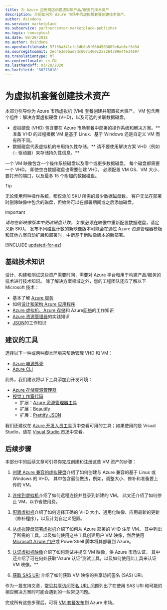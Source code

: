 ```yaml
---
title: 为 Azure 应用商店创建虚拟机产品/服务的技术资产
description: 介绍如何为 Azure 市场中的虚拟机套餐创建技术资产。
author: dsindona
ms.service: marketplace
ms.subservice: partnercenter-marketplace-publisher
ms.topic: conceptual
ms.date: 08/20/2018
ms.author: dsindona
ms.openlocfilehash: 57f56a341cfc3db6a5f0664503809e6ab6cf3d3d
ms.sourcegitcommit: 2ec4b3d0bad7dc0071400c2a2264399e4fe34897
ms.translationtype: MT
ms.contentlocale: zh-CN
ms.lasthandoff: 03/28/2020
ms.locfileid: "80278018"
---
```

# <a name="create-technical-assets-for-a-virtual-machine-offer"></a>为虚拟机套餐创建技术资产

本部分引导你为 Azure 市场虚拟机 (VM) 套餐创建并配置技术资产。  VM 包含两个组件：解决方案虚拟硬盘 (VHD)，以及可选的关联数据磁盘。  

- 虚拟硬盘 (VHD) 包含要在 Azure 市场套餐中部署的操作系统和解决方案。** 准备 VHD 的过程根据 VM 是基于 Linux、基于 Windows 还是自定义 VM 而有所不同。
- 数据磁盘代表虚拟机的专用持久性存储。** 请不要使用解决方案 VHD（例如 `C:` 驱动器）来存储持久性信息。**

一个 VM 映像包含一个操作系统磁盘以及零个或更多数据磁盘。 每个磁盘都需要一个 VHD。 即使空白数据磁盘也需要创建 VHD。
必须配置 VM OS、VM 大小、要打开的端口，以及最多 15 个附加的数据磁盘。

> [!TIP] 
> 无论使用何种操作系统，都仅添加 SKU 所需的最少数据磁盘数。 客户无法在部署时删除映像中包含的磁盘，但始终可以在部署期间或之后添加磁盘。 

> [!IMPORTANT]
> *请勿在新映像版本中更改磁盘计数。* 如果必须在映像中重新配置数据磁盘，请定义新 SKU。 发布不同磁盘计数的新映像版本可能会在通过 Azure 资源管理器模板和其他方案自动扩展和部署时，中断基于新映像版本的新部署。

[!INCLUDE [updated-for-az](../../../../includes/updated-for-az.md)]

## <a name="fundamental-technical-knowledge"></a>基础技术知识

设计、构建和测试这些资产需要时间，需要对 Azure 平台和用于构建产品/服务的技术进行技术知识。 除了解决方案领域之外，您的工程团队还应了解以下 Microsoft 技术： 
-   基本了解 [Azure 服务](https://azure.microsoft.com/services/) 
-   如何[设计和架构 Azure 应用程序](https://azure.microsoft.com/solutions/architecture/)
-   [Azure 虚拟机](https://azure.microsoft.com/services/virtual-machines/)[、Azure 存储](https://azure.microsoft.com/services/?filter=storage)和 Azure[网络](https://azure.microsoft.com/services/?filter=networking)的工作知识
-   [Azure 资源管理器](https://azure.microsoft.com/features/resource-manager/)的实践知识
-   [JSON](https://www.json.org/)的工作知识


## <a name="suggested-tools"></a>建议的工具 

选择以下一种或两种脚本环境来帮助管理 VHD 和 VM：
-   [Azure 电源外壳](https://docs.microsoft.com/powershell/azure/overview)
-   [Azure CLI](https://docs.microsoft.com/cli/azure)

此外，我们建议将以下工具添加到开发环境： 

-   [Azure 存储资源管理器](https://docs.microsoft.com/azure/vs-azure-tools-storage-manage-with-storage-explorer)
-   [视觉工作室代码](https://code.visualstudio.com/)
    *   扩展：[Azure 资源管理器工具](https://marketplace.visualstudio.com/items?itemName=msazurermtools.azurerm-vscode-tools)
    *   扩展：[Beautify](https://marketplace.visualstudio.com/items?itemName=HookyQR.beautify)
    *   扩展：[Prettify JSON](https://marketplace.visualstudio.com/items?itemName=mohsen1.prettify-json)

我们还建议在 [Azure 开发人员工具](https://azure.microsoft.com/tools/)页中查看可用的工具；如果使用的是 Visual Studio，请在 [Visual Studio 市场](https://marketplace.visualstudio.com/)中查看。


## <a name="next-steps"></a>后续步骤

本部分中的后续文章可引导你完成创建和注册这些 VM 资产的步骤：

1. [创建 Azure 兼容的虚拟硬盘](./cpp-create-vhd.md)介绍了如何创建与 Azure 兼容的基于 Linux 或 Windows 的 VHD。  其中包含最佳做法，例如，调整大小、修补和准备要上传的 VM。

2. [连接到虚拟机](./cpp-connect-vm.md)介绍了如何远程连接并登录到新建的 VM。  此文还介绍了如何停止 VM，以节省使用费。

3. [配置虚拟机](./cpp-configure-vm.md)介绍了如何选择正确的 VHD 大小、通用化映像、应用最新的更新（修补程序），以及计划自定义配置。

4. [从虚拟硬盘部署虚拟机](./cpp-deploy-vm-vhd.md)介绍了如何从 Azure 部署的 VHD 注册 VM。  其中列出了所需的工具，以及如何使用这些工具创建用户 VM 映像，然后使用 [Microsoft Azure 门户](https://ms.portal.azure.com/)或 PowerShell 脚本将其部署到 Azure。 

5. [认证虚拟机映像](./cpp-certify-vm.md)介绍了如何测试并提交 VM 映像，供 Azure 市场认证。 其中还介绍了可在何处获取“Azure 认证”测试工具，以及如何使用此工具来认证 VM 映像。** 

6. [获取 SAS URI](./cpp-get-sas-uri.md) 介绍了如何获取 VM 映像的共享访问签名 (SAS) URI。
 
作为一篇支持文章，[常见共享访问签名 URL 问题](./cpp-common-sas-url-issues.md)列出了在使用 SAS URI 和可能的相应解决方案时可能会遇到的一些常见问题。

完成所有这些步骤后，可将 [VM 套餐发布](./cpp-publish-offer.md)到 Azure 市场。
